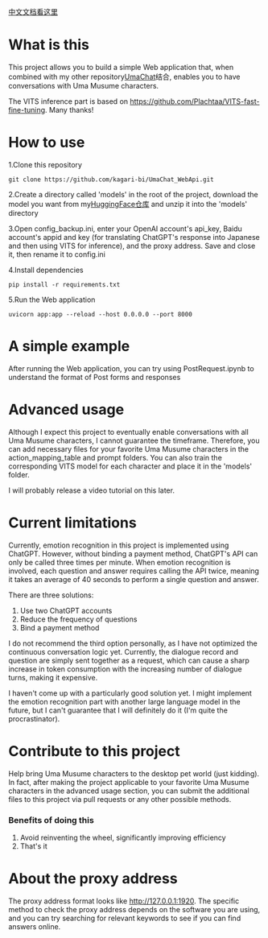 [中文文档看这里](https://github.com/kagari-bi/UmaChat_WebApi/blob/main/README-ZH.md)

# What is this
This project allows you to build a simple Web application that, when combined with my other repository[UmaChat](https://github.com/kagari-bi/UmaChat)结合, enables you to have conversations with Uma Musume characters.

The VITS inference part is based on https://github.com/Plachtaa/VITS-fast-fine-tuning. Many thanks!

# How to use
1.Clone this repository
```
git clone https://github.com/kagari-bi/UmaChat_WebApi.git
```
2.Create a directory called 'models' in the root of the project, download the model you want from my[HuggingFace仓库](https://huggingface.co/gouhuo/Umamusume_Vits_models/tree/main) and unzip it into the 'models' directory

3.Open config_backup.ini, enter your OpenAI account's api_key, Baidu account's appid and key (for translating ChatGPT's response into Japanese and then using VITS for inference), and the proxy address. Save and close it, then rename it to config.ini

4.Install dependencies
```
pip install -r requirements.txt
```
5.Run the Web application
```
uvicorn app:app --reload --host 0.0.0.0 --port 8000
```

# A simple example
After running the Web application, you can try using PostRequest.ipynb to understand the format of Post forms and responses

# Advanced usage
Although I expect this project to eventually enable conversations with all Uma Musume characters, I cannot guarantee the timeframe. Therefore, you can add necessary files for your favorite Uma Musume characters in the action_mapping_table and prompt folders. You can also train the corresponding VITS model for each character and place it in the 'models' folder.

I will probably release a video tutorial on this later.

# Current limitations
Currently, emotion recognition in this project is implemented using ChatGPT. However, without binding a payment method, ChatGPT's API can only be called three times per minute. When emotion recognition is involved, each question and answer requires calling the API twice, meaning it takes an average of 40 seconds to perform a single question and answer.

There are three solutions:
1. Use two ChatGPT accounts
2. Reduce the frequency of questions
3. Bind a payment method

I do not recommend the third option personally, as I have not optimized the continuous conversation logic yet. Currently, the dialogue record and question are simply sent together as a request, which can cause a sharp increase in token consumption with the increasing number of dialogue turns, making it expensive.

I haven't come up with a particularly good solution yet. I might implement the emotion recognition part with another large language model in the future, but I can't guarantee that I will definitely do it (I'm quite the procrastinator).

# Contribute to this project
Help bring Uma Musume characters to the desktop pet world (just kidding). In fact, after making the project applicable to your favorite Uma Musume characters in the advanced usage section, you can submit the additional files to this project via pull requests or any other possible methods.
### Benefits of doing this
1. Avoid reinventing the wheel, significantly improving efficiency
2. That's it

# About the proxy address
The proxy address format looks like http://127.0.0.1:1920. The specific method to check the proxy address depends on the software you are using, and you can try searching for relevant keywords to see if you can find answers online.
